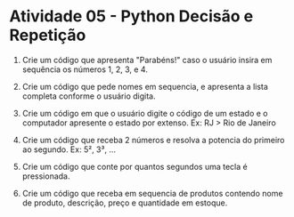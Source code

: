 # Atividade 05 - Python Decisão e Repetição

1) Crie um código que apresenta "Parabéns!" caso o usuário insira em sequência os números 1, 2, 3, e 4.

2) Crie um código que pede nomes em sequencia, e apresenta a lista completa conforme o usuário digita.

3) Crie um código em que o usuário digite o código de um estado e o computador apresente o estado por extenso. Ex: RJ > Rio de Janeiro

4) Crie um código que receba 2 números e resolva a potencia do primeiro ao segundo. Ex: 5², 3³, ...

5) Crie um código que conte por quantos segundos uma tecla é pressionada.

6) Crie um código que receba em sequencia de produtos contendo nome de produto, descrição, preço e quantidade em estoque.
